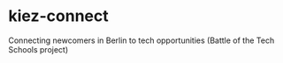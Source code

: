 # kiez-connect
Connecting newcomers in Berlin to tech opportunities (Battle of the Tech Schools project)
